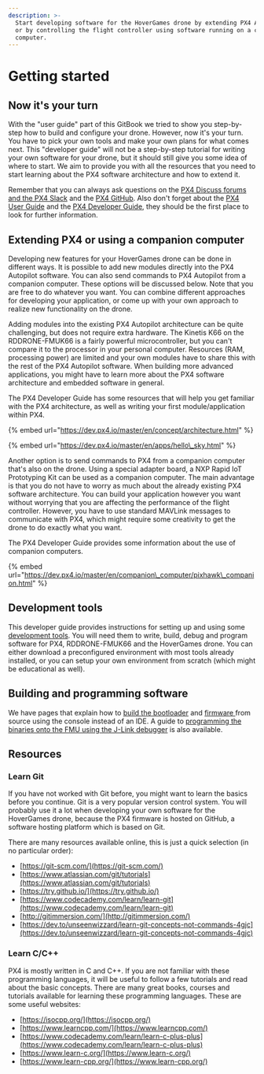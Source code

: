 ```yaml
---
description: >-
  Start developing software for the HoverGames drone by extending PX4 Autopilot
  or by controlling the flight controller using software running on a companion
  computer.
---
```


# Getting started

## Now it's your turn

With the "user guide" part of this GitBook we tried to show you step-by-step how to build and configure your drone. However, now it's your turn. You have to pick your own tools and make your own plans for what comes next. This "developer guide" will not be a step-by-step tutorial for writing your own software for your drone, but it should still give you some idea of where to start. We aim to provide you with all the resources that you need to start learning about the PX4 software architecture and how to extend it. 

Remember that you can always ask questions on the [PX4 Discuss forums and the PX4 Slack](../contact.md#px4-slack-and-discuss-forum) and the [PX4 GitHub](https://github.com/PX4/Firmware). Also don't forget about the [PX4 User Guide](http://docs.px4.io/master/en/index.html) and the [PX4 Developer Guide](https://dev.px4.io/master/en/index.html), they should be the first place to look for further information.

## Extending PX4 or using a companion computer

Developing new features for your HoverGames drone can be done in different ways. It is possible to add new modules directly into the PX4 Autopilot software. You can also send commands to PX4 Autopilot from a companion computer. These options will be discussed below. Note that you are free to do whatever you want. You can combine different approaches for developing your application, or come up with your own approach to realize new functionality on the drone.

Adding modules into the existing PX4 Autopilot architecture can be quite challenging, but does not require extra hardware. The Kinetis K66 on the RDDRONE-FMUK66 is a fairly powerful microcontroller, but you can't compare it to the processor in your personal computer. Resources \(RAM, processing power\) are limited and your own modules have to share this with the rest of the PX4 Autopilot software. When building more advanced applications, you might have to learn more about the PX4 software architecture and embedded software in general.

The PX4 Developer Guide has some resources that will help you get familiar with the PX4 architecture, as well as writing your first module/application within PX4.

{% embed url="https://dev.px4.io/master/en/concept/architecture.html" %}

{% embed url="https://dev.px4.io/master/en/apps/hello\_sky.html" %}

Another option is to send commands to PX4 from a companion computer that's also on the drone. Using a special adapter board, a NXP Rapid IoT Prototyping Kit can be used as a companion computer. The main advantage is that you do not have to worry as much about the already existing PX4 software architecture. You can build your application however you want without worrying that you are affecting the performance of the flight controller. However, you have to use standard MAVLink messages to communicate with PX4, which might require some creativity to get the drone to do exactly what you want.

The PX4 Developer Guide provides some information about the use of companion computers.

{% embed url="https://dev.px4.io/master/en/companion\_computer/pixhawk\_companion.html" %}

## Development tools

This developer guide provides instructions for setting up and using some [development tools](tools/). You will need them to write, build, debug and program software for PX4, RDDRONE-FMUK66 and the HoverGames drone. You can either download a preconfigured environment with most tools already installed, or you can setup your own environment from scratch \(which might be educational as well\).

## Building and programming software

We have pages that explain how to [build the bootloader](building-bootloader.md) and [firmware ](building-firmware.md)from source using the console instead of an IDE. A guide to [programming the binaries onto the FMU using the J-Link debugger](program-software-using-debugger.md) is also available.

## Resources

### Learn Git

If you have not worked with Git before, you might want to learn the basics before you continue. Git is a very popular version control system. You will probably use it a lot when developing your own software for the HoverGames drone, because the PX4 firmware is hosted on GitHub, a software hosting platform which is based on Git. 

There are many resources available online, this is just a quick selection \(in no particular order\):

* [https://git-scm.com/](https://git-scm.com/)
* [https://www.atlassian.com/git/tutorials](https://www.atlassian.com/git/tutorials)
* [https://try.github.io/](https://try.github.io/)
* [https://www.codecademy.com/learn/learn-git](https://www.codecademy.com/learn/learn-git)
* [http://gitimmersion.com/](http://gitimmersion.com/)
* [https://dev.to/unseenwizzard/learn-git-concepts-not-commands-4gjc](https://dev.to/unseenwizzard/learn-git-concepts-not-commands-4gjc)

### Learn C/C++

PX4 is mostly written in C and C++. If you are not familiar with these programming languages, it will be useful to follow a few tutorials and read about the basic concepts. There are many great books, courses and tutorials available for learning these programming languages. These are some useful websites:

* [https://isocpp.org/](https://isocpp.org/)
* [https://www.learncpp.com/](https://www.learncpp.com/)
* [https://www.codecademy.com/learn/learn-c-plus-plus](https://www.codecademy.com/learn/learn-c-plus-plus)
* [https://www.learn-c.org/](https://www.learn-c.org/)
* [https://www.learn-cpp.org/](https://www.learn-cpp.org/)

